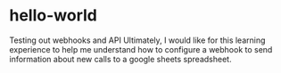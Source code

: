 # hello-world
Testing out webhooks and API
Ultimately, I would like for this learning experience to help me understand how to configure a webhook to send information about new calls to a google sheets spreadsheet.
